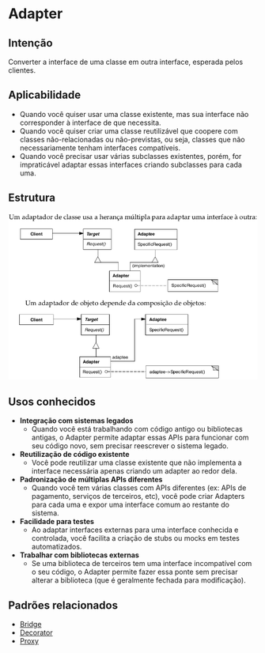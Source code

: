 # Adapter

## Intenção

Converter a interface de uma classe em outra interface, esperada pelos clientes.

## Aplicabilidade

- Quando você quiser usar uma classe existente, mas sua interface não corresponder à interface de que necessita.
- Quando você quiser criar uma classe reutilizável que coopere com classes não-relacionadas ou não-previstas, ou seja, classes que não necessariamente tenham interfaces compatíveis.
- Quando você precisar usar várias subclasses existentes, porém, for impraticável adaptar essas interfaces criando subclasses para cada uma.

## Estrutura

![Estrutura Adapter](./resources/estrutura.png)

## Usos conhecidos

- **Integração com sistemas legados**
    - Quando você está trabalhando com código antigo ou bibliotecas antigas, o Adapter permite adaptar essas APIs para 
  funcionar com seu código novo, sem precisar reescrever o sistema legado.
- **Reutilização de código existente**
    - Você pode reutilizar uma classe existente que não implementa a interface necessária apenas criando um adapter ao redor dela.
- **Padronização de múltiplas APIs diferentes**
    - Quando você tem várias classes com APIs diferentes (ex: APIs de pagamento, serviços de terceiros, etc), você pode 
  criar Adapters para cada uma e expor uma interface comum ao restante do sistema.
- **Facilidade para testes**
    - Ao adaptar interfaces externas para uma interface conhecida e controlada, você facilita a criação de stubs ou 
  mocks em testes automatizados.
- **Trabalhar com bibliotecas externas**
    - Se uma biblioteca de terceiros tem uma interface incompatível com o seu código, o Adapter permite fazer essa 
  ponte sem precisar alterar a biblioteca (que é geralmente fechada para modificação).

## Padrões relacionados

- [Bridge](../bridge)
- [Decorator](../decorator)
- [Proxy](../proxy)
